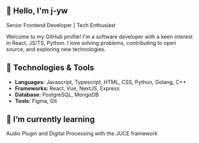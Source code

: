 ## 👋 Hello, I'm j-yw

Senior Frontend Developer | Tech Enthusiast

Welcome to my GitHub profile! I'm a software developer with a keen interest in React, JS/TS, Python. I love solving problems, contributing to open source, and exploring new technologies.

## 🔧 Technologies & Tools

- **Languages:** Javascript, Typescript, HTML, CSS, Python, Golang, C++
- **Frameworks:** React, Vue, NextJS, Express
- **Database:** PostgreSQL, MongoDB
- **Tools:** Figma, Git

## 🌱 I’m currently learning

Audio Plugin and Digital Processing with the JUCE framework
